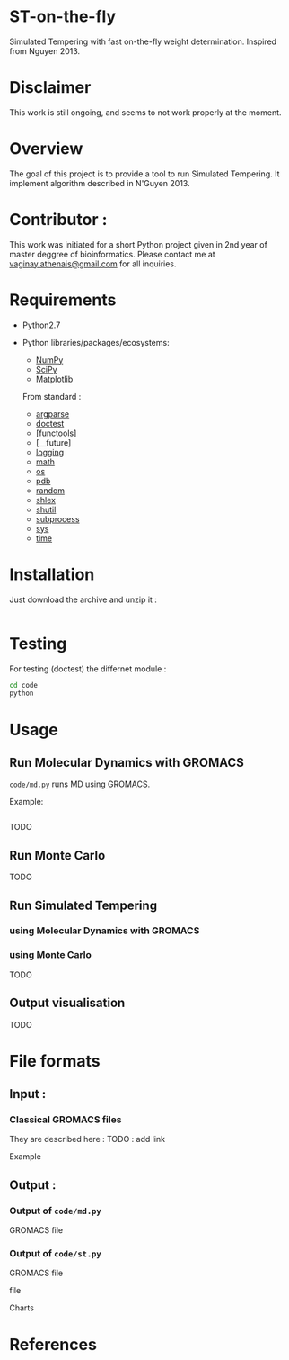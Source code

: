 # ST-on-the-fly
Simulated Tempering with fast on-the-fly weight determination. Inspired from Nguyen 2013.

# Disclaimer
This work is still ongoing, and seems to not work properly at the moment.

# Overview
The goal of this project is to provide a tool to run Simulated Tempering.
It implement algorithm described in N'Guyen 2013.

# Contributor :
This work was initiated for a short Python project given in 2nd year of master 
deggree of bioinformatics.
Please contact me at vaginay.athenais@gmail.com for all inquiries.

# Requirements

* Python2.7

* Python libraries/packages/ecosystems:
  
  * [NumPy](http://www.numpy.org/)
  * [SciPy](http://www.scipy.org/)
  * [Matplotlib](http://matplotlib.org/)
    
  From standard : 
  * [argparse](https://docs.python.org/2/library/argparse.html)
  * [doctest](https://docs.python.org/2/library/doctest.html)
  * [functools]
  * [__future]
  * [logging](https://docs.python.org/2.7/library/logging.html)
  * [math](https://docs.python.org/2.7/library/math.html)
  * [os](https://docs.python.org/2.7/library/os.html)
  * [pdb](https://docs.python.org/2.7/library/pdb.html)
  * [random](https://docs.python.org/2.7/library/random.html)
  * [shlex](https://docs.python.org/2.7/library/shlex.html)
  * [shutil](https://docs.python.org/2.7/library/shutil.html)
  * [subprocess](https://docs.python.org/2.7/library/subprocess.html)
  * [sys](https://docs.python.org/2.7/library/sys.html)
  * [time](https://docs.python.org/2.7/library/time.html)


# Installation
Just download the archive and unzip it : 
```bash
```

# Testing
For testing (doctest) the differnet module : 
```bash
cd code
python 
```

# Usage
## Run Molecular Dynamics with GROMACS

`code/md.py` runs MD using GROMACS. 

Example:
```bash

```
TODO

## Run Monte Carlo

TODO

## Run Simulated Tempering 

### using Molecular Dynamics with GROMACS

### using Monte Carlo

TODO

## Output visualisation

TODO




# File formats

## Input : 

### Classical GROMACS files
They are described here : 
TODO : add link

Example

## Output  :

### Output of `code/md.py`

GROMACS file 

### Output of `code/st.py`

GROMACS file 

file 

Charts



# References




